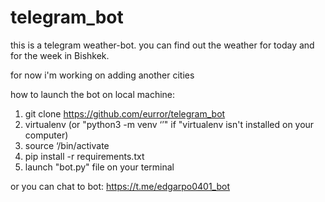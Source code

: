 # telegram_bot
this is a telegram weather-bot.
you can find out the weather for today and for the week in Bishkek.

for now i'm working on adding another cities

how to launch the bot on local machine:

1. git clone https://github.com/eurror/telegram_bot
2. virtualenv <Virtual Enviroment Name> (or "python3 -m venv ‘<Virtual Enviroment Name>’" if "virtualenv isn't installed on your computer)
3. source ‘<Virtual Enviroment Name>/bin/activate
4. pip install -r requirements.txt
5. launch "bot.py" file on your terminal

  
or you can chat to bot: https://t.me/edgarpo0401_bot

